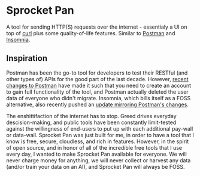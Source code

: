 # Sprocket Pan

A tool for sending HTTP(S) requests over the internet - essentialy a UI on top of [curl](https://curl.se/) plus some quality-of-life features. Similar to [Postman](https://www.postman.com/) and [Insomnia](https://insomnia.rest/).

## Inspiration

Postman has been the go-to tool for developers to test their RESTful (and other types of) APIs for the good part of the last decade. However, [recent changes to Postman](https://www.reddit.com/r/webdev/comments/17wqn5a/fuck_you_postman/) have made it such that you need to create an account to gain full functionality of the tool, and Postman actually deleted the user data of everyone who didn't migrate. Insomnia, which bills itself as a FOSS alternative, also recently pushed an [update mirroring Postman's changes](https://www.reddit.com/r/webdev/comments/1ak7wtk/with_insomnia_now_joining_postman_in_forcing/).

The enshittifaction of the internet has to stop. Greed drives everyday descision-making, and public tools have been constantly limit-tested against the willingness of end-users to put up with each additional pay-wall or data-wall. Sprocket Pan was just built for me, in order to have a tool that I know is free, secure, cloudless, and rich in features. However, in the spirit of open source, and in honor of all of the incredible free tools that I use every day, I wanted to make Sprocket Pan available for everyone. We will never charge money for anything, we will never collect or harvest any data (and/or train your data on an AI), and Sprocket Pan will always be FOSS.